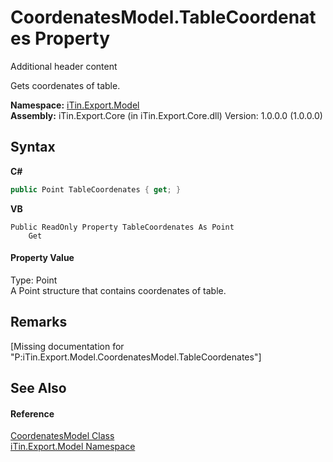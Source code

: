# CoordenatesModel.TableCoordenates Property 
Additional header content 

Gets coordenates of table.

**Namespace:**&nbsp;<a href="N_iTin_Export_Model">iTin.Export.Model</a><br />**Assembly:**&nbsp;iTin.Export.Core (in iTin.Export.Core.dll) Version: 1.0.0.0 (1.0.0.0)

## Syntax

**C#**<br />
``` C#
public Point TableCoordenates { get; }
```

**VB**<br />
``` VB
Public ReadOnly Property TableCoordenates As Point
	Get
```


#### Property Value
Type: Point<br />A Point structure that contains coordenates of table.

## Remarks
\[Missing <remarks> documentation for "P:iTin.Export.Model.CoordenatesModel.TableCoordenates"\]

## See Also


#### Reference
<a href="T_iTin_Export_Model_CoordenatesModel">CoordenatesModel Class</a><br /><a href="N_iTin_Export_Model">iTin.Export.Model Namespace</a><br />